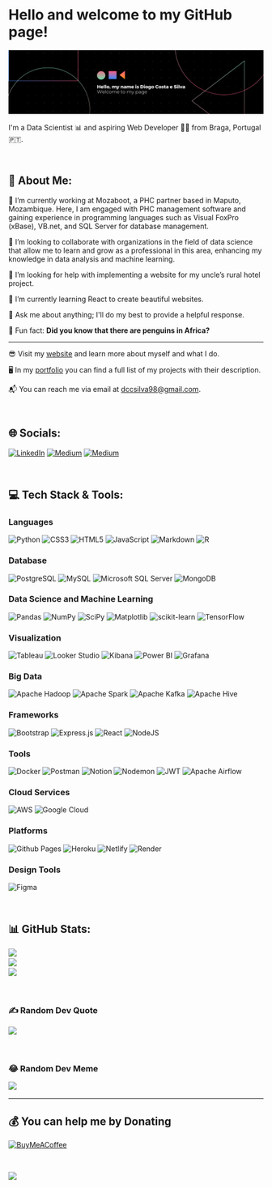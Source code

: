 # Hello and welcome to my GitHub page! 

![Black Simple Personal LinkedIn Banner](https://github.com/diogo-costa-silva/assets/blob/main/linkedin_banner_dcs.png)

I'm a Data Scientist 📊 and aspiring Web Developer 🧑‍💻 from Braga, Portugal 🇵🇹. 

<br>

## 💫 About Me:
🔭 I’m currently working at Mozaboot, a PHC partner based in Maputo, Mozambique. Here, I am engaged with PHC management software and gaining experience in programming languages such as Visual FoxPro (xBase), VB.net, and SQL Server for database management.

👯 I’m looking to collaborate with organizations in the field of data science that allow me to learn and grow as a professional in this area, enhancing my knowledge in data analysis and machine learning.

🤝 I’m looking for help with implementing a website for my uncle’s rural hotel project.

🌱 I’m currently learning React to create beautiful websites.

💬 Ask me about anything; I'll do my best to provide a helpful response.

🐧 Fun fact: **Did you know that there are penguins in Africa?**

---

😎 Visit my [website](https://diogo-costa-silva.github.io) and learn more about myself and what I do.

🖥️ In my [portfolio](https://github.com/diogo-costa-silva/portfolio) you can find a full list of my projects with their description.

📬 You can reach me via email at [dccsilva98@gmail.com](mailto:dccsilva98@gmail.com).



<br>

## 🌐 Socials:
[![LinkedIn](https://img.shields.io/badge/LinkedIn-%230077B5?style=for-the-badge&logo=linkedin&logoColor=white)](https://www.linkedin.com/in/diogo-costa-e-silva/)  [![Medium](https://img.shields.io/badge/Medium-98422F?style=for-the-badge&logo=medium&logoColor=white)](https://medium.com/@https://medium.com/@dccsilva98) [![Medium](https://img.shields.io/badge/Twitter_(X)-black?style=for-the-badge&logo=x&logoColor=white)](https://medium.com/@https://medium.com/@dccsilva98)

<br>

## 💻 Tech Stack & Tools:

### Languages
![Python](https://img.shields.io/badge/python-3670A0?style=for-the-badge&logo=python&logoColor=ffdd54)
![CSS3](https://img.shields.io/badge/css3-%231572B6.svg?style=for-the-badge&logo=css3&logoColor=white)
![HTML5](https://img.shields.io/badge/html5-%23E34F26.svg?style=for-the-badge&logo=html5&logoColor=white)
![JavaScript](https://img.shields.io/badge/JavaScript-%23F7DF1E.svg?style=for-the-badge&logo=javascript&logoColor=black)
![Markdown](https://img.shields.io/badge/markdown-%23000000.svg?style=for-the-badge&logo=markdown&logoColor=white)
![R](https://img.shields.io/badge/r-%23276DC3.svg?style=for-the-badge&logo=r&logoColor=white)

### Database
![PostgreSQL](https://img.shields.io/badge/PostgreSQL-%23336791.svg?style=for-the-badge&logo=postgresql&logoColor=white)
![MySQL](https://img.shields.io/badge/mysql-%2300000f.svg?style=for-the-badge&logo=mysql&logoColor=white)
![Microsoft SQL Server](https://img.shields.io/badge/Microsoft%20SQL%20Server-CC2927?style=for-the-badge&logo=microsoft%20sql%20server&logoColor=white)
![MongoDB](https://img.shields.io/badge/MongoDB-%234ea94b.svg?style=for-the-badge&logo=mongodb&logoColor=white)

### Data Science and Machine Learning
![Pandas](https://img.shields.io/badge/pandas-%23150458.svg?style=for-the-badge&logo=pandas&logoColor=white)
![NumPy](https://img.shields.io/badge/numpy-%23013243.svg?style=for-the-badge&logo=numpy&logoColor=white)
![SciPy](https://img.shields.io/badge/SciPy-%230C55A5.svg?style=for-the-badge&logo=scipy&logoColor=white)
![Matplotlib](https://img.shields.io/badge/Matplotlib-%23ffffff.svg?style=for-the-badge&logo=Matplotlib&logoColor=black)
![scikit-learn](https://img.shields.io/badge/scikit--learn-%23F7931E.svg?style=for-the-badge&logo=scikit-learn&logoColor=white)
![TensorFlow](https://img.shields.io/badge/TensorFlow-%23FF6F00.svg?style=for-the-badge&logo=TensorFlow&logoColor=white)

### Visualization
![Tableau](https://img.shields.io/badge/Tableau-%2342138B.svg?style=for-the-badge&logo=tableau&logoColor=white)
![Looker Studio](https://img.shields.io/badge/Looker_Studio-%21E97800.svg?style=for-the-badge&logo=googleanalytics&logoColor=white)
![Kibana](https://img.shields.io/badge/kibana-005571.svg?style=for-the-badge&logo=kibana&logoColor=white)
![Power BI](https://img.shields.io/badge/power_bi-F2C811?style=for-the-badge&logo=powerbi&logoColor=black)
![Grafana](https://img.shields.io/badge/grafana-%23F46800.svg?style=for-the-badge&logo=grafana&logoColor=white)

### Big Data
![Apache Hadoop](https://img.shields.io/badge/Apache%20Hadoop-66CCFF?style=for-the-badge&logo=apachehadoop&logoColor=black)
![Apache Spark](https://img.shields.io/badge/Apache%20Spark-FDEE21?style=for-the-badge&logo=apachespark&logoColor=black)
![Apache Kafka](https://img.shields.io/badge/Apache%20Kafka-231F20.svg?style=for-the-badge&logo=apachekafka&logoColor=white)
![Apache Hive](https://img.shields.io/badge/Apache%20Hive-FDEE21?style=for-the-badge&logo=apachehive&logoColor=black)

### Frameworks
![Bootstrap](https://img.shields.io/badge/bootstrap-%238511FA.svg?style=for-the-badge&logo=bootstrap&logoColor=white)
![Express.js](https://img.shields.io/badge/express.js-%23404d59.svg?style=for-the-badge&logo=express&logoColor=%2361DAFB)
![React](https://img.shields.io/badge/react-%2320232a.svg?style=for-the-badge&logo=react&logoColor=%2361DAFB)
![NodeJS](https://img.shields.io/badge/node.js-6DA55F?style=for-the-badge&logo=node.js&logoColor=white)

### Tools
![Docker](https://img.shields.io/badge/docker-%230db7ed.svg?style=for-the-badge&logo=docker&logoColor=white)
![Postman](https://img.shields.io/badge/Postman-FF6C37?style=for-the-badge&logo=postman&logoColor=white)
![Notion](https://img.shields.io/badge/Notion-%23000000.svg?style=for-the-badge&logo=notion&logoColor=white)
![Nodemon](https://img.shields.io/badge/Nodemon-%23323330.svg?style=for-the-badge&logo=nodemon&logoColor=%BBDEAD)
![JWT](https://img.shields.io/badge/JWT-black?style=for-the-badge&logo=JSON%20web%20tokens)
![Apache Airflow](https://img.shields.io/badge/Apache%20Airflow-017CEE?style=for-the-badge&logo=Apache%20Airflow&logoColor=white)


### Cloud Services 
![AWS](https://img.shields.io/badge/AWS-%23FF9900.svg?style=for-the-badge&logo=amazon-aws&logoColor=white)
![Google Cloud](https://img.shields.io/badge/GoogleCloud-%234285F4.svg?style=for-the-badge&logo=google-cloud&logoColor=white)


### Platforms
![Github Pages](https://img.shields.io/badge/github%20pages-121013?style=for-the-badge&logo=github&logoColor=white)
![Heroku](https://img.shields.io/badge/heroku-%23430098.svg?style=for-the-badge&logo=heroku&logoColor=white)
![Netlify](https://img.shields.io/badge/netlify-%23000000.svg?style=for-the-badge&logo=netlify&logoColor=white)
![Render](https://img.shields.io/badge/Render-%46E3B7.svg?style=for-the-badge&logo=render&logoColor=white)

### Design Tools
![Figma](https://img.shields.io/badge/figma-%23F24E1E.svg?style=for-the-badge&logo=figma&logoColor=white)

<br>

## 📊 GitHub Stats:
![](https://github-readme-stats.vercel.app/api?username=diogo-costa-silva&theme=tokyonight&hide_border=false&include_all_commits=false&count_private=false)<br/>
![](https://github-readme-streak-stats.herokuapp.com/?user=diogo-costa-silva&theme=tokyonight&hide_border=false)<br/>
![](https://github-readme-stats.vercel.app/api/top-langs/?username=diogo-costa-silva&theme=tokyonight&hide_border=false&include_all_commits=false&count_private=false&layout=compact)

<br>

### ✍️ Random Dev Quote
![](https://quotes-github-readme.vercel.app/api?type=horizontal&theme=radical)

<br>

<!--- ### 🔝 Top Contributed Repo  --->
<!--- ![](https://github-contributor-stats.vercel.app/api?username=diogo-costa-silva&limit=5&theme=dark&combine_all_yearly_contributions=true)                     --->

<!--- <br>                         ---> 

### 😂 Random Dev Meme
<img src='https://randommeme-five.vercel.app/' style="height: 400px;"/>

---



## 💰 You can help me by Donating
[![BuyMeACoffee](https://img.shields.io/badge/Buy%20Me%20a%20Coffee-ffdd00?style=for-the-badge&logo=buy-me-a-coffee&logoColor=black)](https://buymeacoffee.com/https://www.buymeacoffee.com/dccsilva98) 

<br>

[![](https://visitcount.itsvg.in/api?id=diogo-costa-silva&icon=2&color=0)](https://visitcount.itsvg.in)
  
<!-- Proudly created with GPRM ( https://gprm.itsvg.in ) -->
